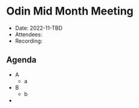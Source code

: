 # Odin Mid Month Meeting 

* Date: 2022-11-TBD
* Attendees: 
* Recording: 

## Agenda

- A
    - a
- B
    - b
- 
